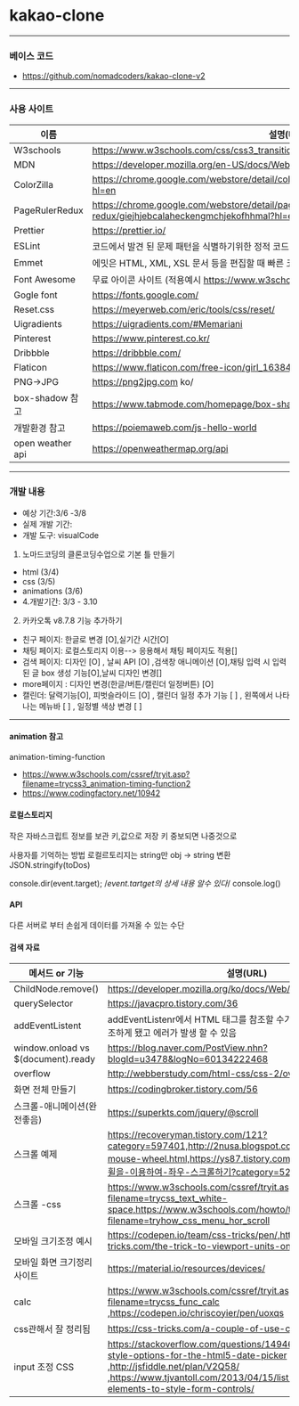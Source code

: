 # kakao-clone

---

### 베이스 코드

- https://github.com/nomadcoders/kakao-clone-v2

---

### 사용 사이트

| 이름             | 설명(URL)                                                                                         |
| ---------------- | ------------------------------------------------------------------------------------------------- |
| W3schools        | https://www.w3schools.com/css/css3_transitions.asp                                                |
| MDN              | https://developer.mozilla.org/en-US/docs/Web/CSS/transform-function/translateY                    |
| ColorZilla       | https://chrome.google.com/webstore/detail/colorzilla/bhlhnicpbhignbdhedgjhgdocnmhomnp?hl=en       |
| PageRulerRedux   | https://chrome.google.com/webstore/detail/page-ruler-redux/giejhjebcalaheckengmchjekofhhmal?hl=en |
| Prettier         | https://prettier.io/                                                                              |
| ESLint           | 코드에서 발견 된 문제 패턴을 식별하기위한 정적 코드 분석 도구                                     |
| Emmet            | 에밋은 HTML, XML, XSL 문서 등을 편집할 때 빠른 코딩을 위해 사용하는 플러그인이다.                 |
| Font Awesome     | 무료 아이콘 사이트 (적용예시 https://www.w3schools.com/icons/fontawesome5_intro.asp )             |
| Gogle font       | https://fonts.google.com/                                                                         |
| Reset.css        | https://meyerweb.com/eric/tools/css/reset/​                                                       |
| Uigradients      | https://uigradients.com/#Memariani                                                                |
| Pinterest        | https://www.pinterest.co.kr/                                                                      |
| Dribbble         | https://dribbble.com/                                                                             |
| Flaticon         | https://www.flaticon.com/free-icon/girl_163847?term=profile&page=1&position=57                    |
| PNG->JPG         | https://png2jpg.com ko/                                                                           |
| box-shadow 참고  | https://www.tabmode.com/homepage/box-shadow.html                                                  |
| 개발환경 참고    | https://poiemaweb.com/js-hello-world                                                              |
| open weather api | https://openweathermap.org/api                                                                    |

---

### 개발 내용

- 예상 기간:3/6 -3/8
- 실제 개발 기간:
- 개발 도구: visualCode

1. 노마드코딩의 클론코딩수업으로 기본 틀 만들기

- html (3/4)
- css (3/5)
- animations (3/6)
- 4.개발기간: 3/3 - 3.10

2. 카카오톡 v8.7.8 기능 추가하기

- 친구 페이지: 한글로 변경 [O],실기간 시간[O]
- 채팅 페이지: 로컬스토리지 이용--> 응용해서 채팅 페이지도 적용[]
- 검색 페이지: 디자인 [O] , 날씨 API [O] ,검색창 애니메이션 [O],채팅 입력 시 입력된 글 box 생성 기능[O],날씨 디자인 변경[]
- more페이지 : 디자인 변경(한글/버튼/캘린더 일정버튼) [O]
- 캘린더: 달력기능[O], 피벗슬라이드 [O] , 캘린더 일정 추가 기능 [ ] , 왼쪽에서 나타나는 메뉴바 [ ] , 일정별 색상 변경 [ ]

---

#### animation 참고

animation-timing-function

- https://www.w3schools.com/cssref/tryit.asp?filename=trycss3_animation-timing-function2
- https://www.codingfactory.net/10942

#### 로컬스토리지

작은 자바스크립트 정보를 보관
키,값으로 저장
키 중보되면 나중것으로

사용자를 기억하는 방법
로컬르토리지는 string만
obj -> string 변환
JSON.stringify(toDos)

console.dir(event.target); /_event.tartget의 상세 내용 알수 있다_/
console.log()

#### API

다른 서버로 부터 손쉽게 데이터를 가져올 수 있는 수단

#### 검색 자료

| 메서드 or 기능                      | 설명(URL)                                                                                                                                                                                               |
| ----------------------------------- | ------------------------------------------------------------------------------------------------------------------------------------------------------------------------------------------------------- |
| ChildNode.remove()                  | https://developer.mozilla.org/ko/docs/Web/API/ChildNode/remove                                                                                                                                          |
| querySelector                       | https://javacpro.tistory.com/36                                                                                                                                                                         |
| addEventListent                     | addEventListenr에서 HTML 태그를 참조할 수가 없었기 때문에 null을 참조하게 됐고 에러가 발생 할 수 있음                                                                                                   |
| window.onload vs \$(document).ready | https://blog.naver.com/PostView.nhn?blogId=u3478&logNo=60134222468                                                                                                                                      |
| overflow                            | http://webberstudy.com/html-css/css-2/overflow-float-clear/                                                                                                                                             |
| 화면 전체 만들기                    | https://codingbroker.tistory.com/56                                                                                                                                                                     |
| 스크롤-애니메이션(완전좋음)         | https://superkts.com/jquery/@scroll                                                                                                                                                                     |
| 스크롤 예제                         | https://recoveryman.tistory.com/121?category=597401,http://2nusa.blogspot.com/2016/10/jquery-mouse-wheel.html,https://ys87.tistory.com/entry/JQuery-마우스휠을-이용하여-좌우-스크롤하기?category=526517 |
| 스크롤 -css                         | https://www.w3schools.com/cssref/tryit.asp?filename=trycss_text_white-space,https://www.w3schools.com/howto/tryit.asp?filename=tryhow_css_menu_hor_scroll                                               |
| 모바일 크기조정 예시                | https://codepen.io/team/css-tricks/pen/,https://css-tricks.com/the-trick-to-viewport-units-on-mobile/vapjge                                                                                             |
| 모바일 화면 크기정리 사이트         | https://material.io/resources/devices/                                                                                                                                                                  |
| calc                                | https://www.w3schools.com/cssref/tryit.asp?filename=trycss_func_calc ,https://codepen.io/chriscoyier/pen/uoxqs                                                                                          |
| css관해서 잘 정리됨                 | https://css-tricks.com/a-couple-of-use-cases-for-calc/                                                                                                                                                  |  |  | https://css-tricks.com/the-trick-to-viewport-units-on-mobile/ |
| input 조정 CSS                      | https://stackoverflow.com/questions/14946091/are-there-any-style-options-for-the-html5-date-picker ,http://jsfiddle.net/plan/V2Q58/ ,https://www.tjvantoll.com/2013/04/15/list-of-pseudo-elements-to-style-form-controls/                                                                    |
